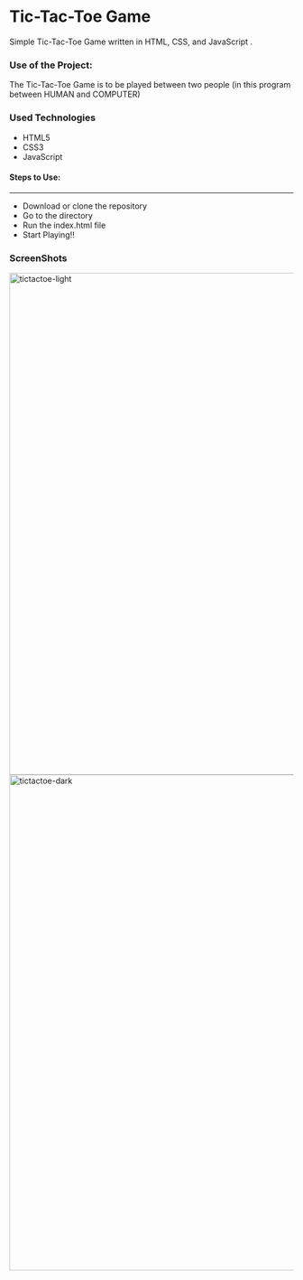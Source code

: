 <h1>Tic-Tac-Toe Game</h1>

<p>Simple Tic-Tac-Toe Game written in HTML, CSS, and JavaScript .</p>

### Use of the Project:

<p>The Tic-Tac-Toe Game is to be played between two people (in this program between HUMAN and COMPUTER)</p>

<h3>Used Technologies</h3>
<ul>
  <li>HTML5</li>
  <li>CSS3</li>
  <li>JavaScript</li>
</ul>

#### Steps to Use:

---

- Download or clone the repository
- Go to the directory
- Run the index.html file
- Start Playing!!

<h3> ScreenShots </h3> 
<img width="889" alt="tictactoe-light" src="https://github.com/Rahul-Dade/Tic-Tac-Toe/assets/91328026/ff56437b-6f4c-41e1-9cbe-58b72fed0ec7">
<br>
<img width="878" alt="tictactoe-dark" src="https://github.com/Rahul-Dade/Tic-Tac-Toe/assets/91328026/f6dc5308-1e4a-4240-a2bf-d9820d77f78a">
<br>

